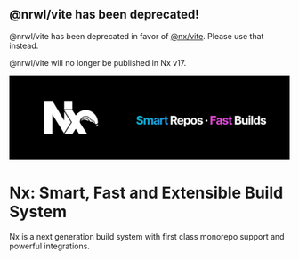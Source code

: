 ## @nrwl/vite has been deprecated!

@nrwl/vite has been deprecated in favor of [@nx/vite](https://www.npmjs.com/package/@nx/vite). Please use that instead.

@nrwl/vite will no longer be published in Nx v17.

<p style="text-align: center;"><img src="https://raw.githubusercontent.com/nrwl/nx/master/images/nx.png" width="600" alt="Nx - Smart, Fast and Extensible Build System"></p>

# Nx: Smart, Fast and Extensible Build System

Nx is a next generation build system with first class monorepo support and powerful integrations.
